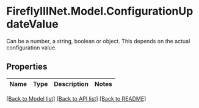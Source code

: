 # FireflyIIINet.Model.ConfigurationUpdateValue
Can be a number, a string, boolean or object. This depends on the actual configuration value.

## Properties

Name | Type | Description | Notes
------------ | ------------- | ------------- | -------------

[[Back to Model list]](../README.md#documentation-for-models) [[Back to API list]](../README.md#documentation-for-api-endpoints) [[Back to README]](../README.md)

